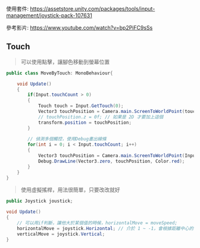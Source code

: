 使用套件: https://assetstore.unity.com/packages/tools/input-management/joystick-pack-107631

參考影片: https://www.youtube.com/watch?v=bp2PiFC9sSs



## Touch

> 可以使用點擊，讓腳色移動到螢幕位置

```c#
public class MoveByTouch: MonoBehaviour{

	void Update()
	{
		if(Input.touchCount > 0)
		{
			Touch touch = Input.GetTouch(0);
			Vector3 touchPosition = Camera.main.ScreenToWorldPoint(touch, position);
			// touchPosition.z = 0f; // 如果是 2D 才要加上這個 
			transform.position = touchPosition;
		}
        
        // 偵測多個觸控，使用Debug畫出線條
        for(int i = 0; i < Input.touchCount; i++)
        {
            Vector3 touchPosition = Camera.main.ScreenToWorldPoint(Input.touches[i], position);
          	Debug.DrawLine(Vector3.zero, touchPosition, Color.red);   
        }
	}
}
```



> 使用虛擬搖桿，用法很簡單，只要改改就好

```c#
public Joystick joustick;

void Update()
{
    // 可以用if判斷，讓他大於某個值的時候，horizontalMove = moveSpeed;
    horizontalMove = joystick.Horizontal; // 介於 1 ~ -1，會根據距離中心的遠近調整值
    verticalMove = joystick.Vertical;
}
```

